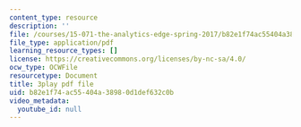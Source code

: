 ```yaml
---
content_type: resource
description: ''
file: /courses/15-071-the-analytics-edge-spring-2017/b82e1f74ac55404a38980d1def632c0b_n80gFc12u60.pdf
file_type: application/pdf
learning_resource_types: []
license: https://creativecommons.org/licenses/by-nc-sa/4.0/
ocw_type: OCWFile
resourcetype: Document
title: 3play pdf file
uid: b82e1f74-ac55-404a-3898-0d1def632c0b
video_metadata:
  youtube_id: null
---
```

